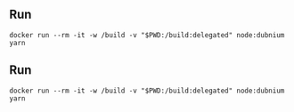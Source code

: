 ## Run

```
docker run --rm -it -w /build -v "$PWD:/build:delegated" node:dubnium yarn
```

## Run

```
docker run --rm -it -w /build -v "$PWD:/build:delegated" node:dubnium yarn
```

